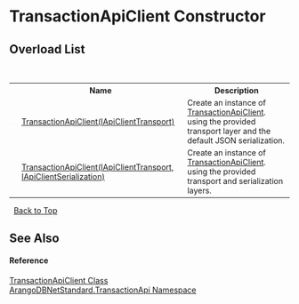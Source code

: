 # TransactionApiClient Constructor 
 


## Overload List
&nbsp;<table><tr><th></th><th>Name</th><th>Description</th></tr><tr><td>![Public method](media/pubmethod.gif "Public method")</td><td><a href="9e11fcef-857a-cd2e-398c-2c25114ff657">TransactionApiClient(IApiClientTransport)</a></td><td>
Create an instance of <a href="08a22b87-019c-01ce-151e-a7cb24a5ecfc">TransactionApiClient</a>. using the provided transport layer and the default JSON serialization.</td></tr><tr><td>![Public method](media/pubmethod.gif "Public method")</td><td><a href="40fff1d7-4c09-8d29-cf26-393fb3ff0be0">TransactionApiClient(IApiClientTransport, IApiClientSerialization)</a></td><td>
Create an instance of <a href="08a22b87-019c-01ce-151e-a7cb24a5ecfc">TransactionApiClient</a>. using the provided transport and serialization layers.</td></tr></table>&nbsp;
<a href="#transactionapiclient-constructor">Back to Top</a>

## See Also


#### Reference
<a href="08a22b87-019c-01ce-151e-a7cb24a5ecfc">TransactionApiClient Class</a><br /><a href="10b4cda7-da42-de9a-2bf6-0d4cae3bd2e3">ArangoDBNetStandard.TransactionApi Namespace</a><br />